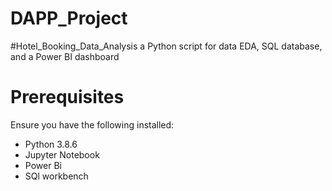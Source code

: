 # DAPP_Project
#Hotel_Booking_Data_Analysis
a Python script for data EDA, SQL database, and a Power BI dashboard

# Prerequisites
Ensure you have the following installed:

- Python 3.8.6
- Jupyter Notebook
- Power Bi
- SQl workbench

